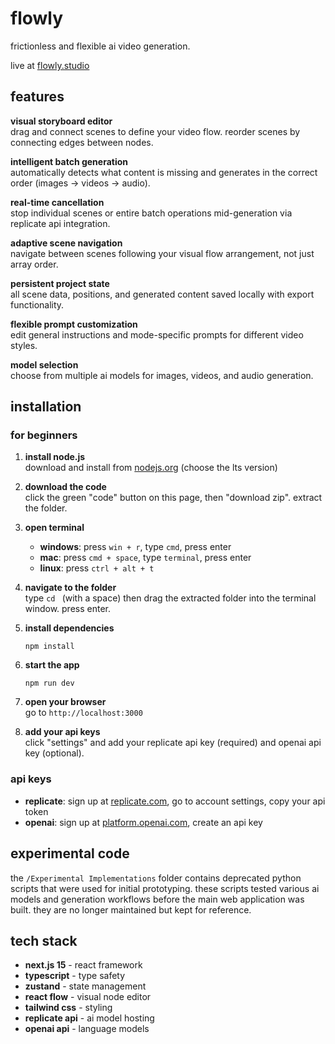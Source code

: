 # flowly

frictionless and flexible ai video generation.

live at [flowly.studio](https://flowly.studio)

## features

**visual storyboard editor**  
drag and connect scenes to define your video flow. reorder scenes by connecting edges between nodes.

**intelligent batch generation**  
automatically detects what content is missing and generates in the correct order (images → videos → audio).

**real-time cancellation**  
stop individual scenes or entire batch operations mid-generation via replicate api integration.

**adaptive scene navigation**  
navigate between scenes following your visual flow arrangement, not just array order.

**persistent project state**  
all scene data, positions, and generated content saved locally with export functionality.

**flexible prompt customization**  
edit general instructions and mode-specific prompts for different video styles.

**model selection**  
choose from multiple ai models for images, videos, and audio generation.

## installation

### for beginners

1. **install node.js**  
   download and install from [nodejs.org](https://nodejs.org) (choose the lts version)

2. **download the code**  
   click the green "code" button on this page, then "download zip". extract the folder.

3. **open terminal**  
   - **windows**: press `win + r`, type `cmd`, press enter
   - **mac**: press `cmd + space`, type `terminal`, press enter
   - **linux**: press `ctrl + alt + t`

4. **navigate to the folder**  
   type `cd ` (with a space) then drag the extracted folder into the terminal window. press enter.

5. **install dependencies**  
   ```
   npm install
   ```

6. **start the app**  
   ```
   npm run dev
   ```

7. **open your browser**  
   go to `http://localhost:3000`

8. **add your api keys**  
   click "settings" and add your replicate api key (required) and openai api key (optional).

### api keys

- **replicate**: sign up at [replicate.com](https://replicate.com), go to account settings, copy your api token
- **openai**: sign up at [platform.openai.com](https://platform.openai.com), create an api key

## experimental code

the `/Experimental Implementations` folder contains deprecated python scripts that were used for initial prototyping. these scripts tested various ai models and generation workflows before the main web application was built. they are no longer maintained but kept for reference.

## tech stack

- **next.js 15** - react framework
- **typescript** - type safety
- **zustand** - state management
- **react flow** - visual node editor
- **tailwind css** - styling
- **replicate api** - ai model hosting
- **openai api** - language models